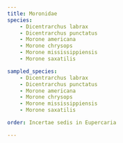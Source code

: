 ```yaml
---
title: Moronidae
species:
    - Dicentrarchus labrax
    - Dicentrarchus punctatus
    - Morone americana
    - Morone chrysops
    - Morone mississippiensis
    - Morone saxatilis

sampled_species:
    - Dicentrarchus labrax
    - Dicentrarchus punctatus
    - Morone americana
    - Morone chrysops
    - Morone mississippiensis
    - Morone saxatilis

order: Incertae sedis in Eupercaria

---
```

